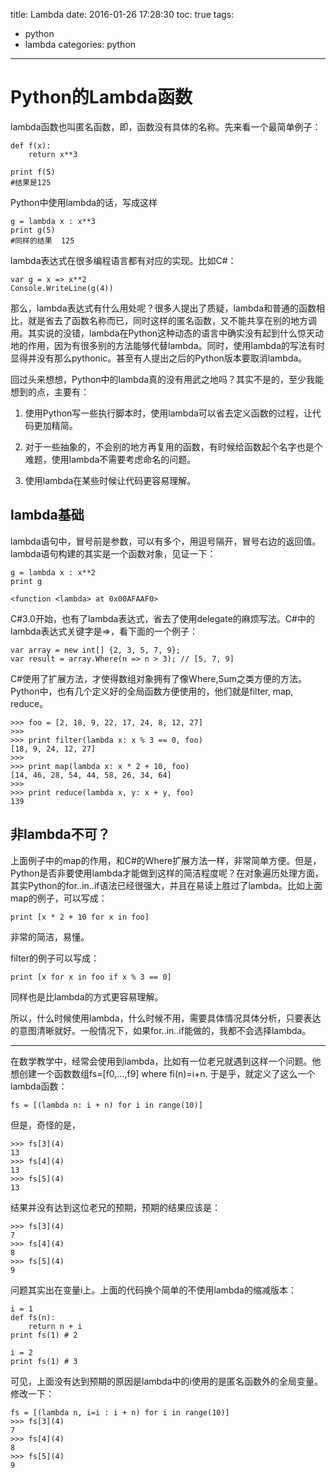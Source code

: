 title: Lambda
date: 2016-01-26 17:28:30
toc: true
tags:
- python
- lambda
categories: python
---
# Python的Lambda函数 #  

lambda函数也叫匿名函数，即，函数没有具体的名称。先来看一个最简单例子：

```
def f(x):
    return x**3

print f(5)
#结果是125
```

Python中使用lambda的话，写成这样

```
g = lambda x : x**3
print g(5)
#同样的结果  125
```

lambda表达式在很多编程语言都有对应的实现。比如C#：

```
var g = x => x**2
Console.WriteLine(g(4))
```

<!--more-->

那么，lambda表达式有什么用处呢？很多人提出了质疑，lambda和普通的函数相比，就是省去了函数名称而已，同时这样的匿名函数，又不能共享在别的地方调用。其实说的没错，lambda在Python这种动态的语言中确实没有起到什么惊天动地的作用，因为有很多别的方法能够代替lambda。同时，使用lambda的写法有时显得并没有那么pythonic。甚至有人提出之后的Python版本要取消lambda。

回过头来想想，Python中的lambda真的没有用武之地吗？其实不是的，至少我能想到的点，主要有：

1. 使用Python写一些执行脚本时，使用lambda可以省去定义函数的过程，让代码更加精简。

2. 对于一些抽象的，不会别的地方再复用的函数，有时候给函数起个名字也是个难题，使用lambda不需要考虑命名的问题。

3. 使用lambda在某些时候让代码更容易理解。

## lambda基础 ##

lambda语句中，冒号前是参数，可以有多个，用逗号隔开，冒号右边的返回值。lambda语句构建的其实是一个函数对象，见证一下：

```
g = lambda x : x**2
print g

<function <lambda> at 0x00AFAAF0>
```

C#3.0开始，也有了lambda表达式，省去了使用delegate的麻烦写法。C#中的lambda表达式关键字是=>，看下面的一个例子：

```
var array = new int[] {2, 3, 5, 7, 9};
var result = array.Where(n => n > 3); // [5, 7, 9]
```

C#使用了扩展方法，才使得数组对象拥有了像Where,Sum之类方便的方法。Python中，也有几个定义好的全局函数方便使用的，他们就是filter, map, reduce。

```
>>> foo = [2, 18, 9, 22, 17, 24, 8, 12, 27]
>>>
>>> print filter(lambda x: x % 3 == 0, foo)
[18, 9, 24, 12, 27]
>>>
>>> print map(lambda x: x * 2 + 10, foo)
[14, 46, 28, 54, 44, 58, 26, 34, 64]
>>>
>>> print reduce(lambda x, y: x + y, foo)
139
```

## 非lambda不可？ ##
上面例子中的map的作用，和C#的Where扩展方法一样，非常简单方便。但是，Python是否非要使用lambda才能做到这样的简洁程度呢？在对象遍历处理方面，其实Python的for..in..if语法已经很强大，并且在易读上胜过了lambda。比如上面map的例子，可以写成：
```
print [x * 2 + 10 for x in foo]
```
非常的简洁，易懂。

filter的例子可以写成：
```
print [x for x in foo if x % 3 == 0]
```
同样也是比lambda的方式更容易理解。

所以，什么时候使用lambda，什么时候不用，需要具体情况具体分析，只要表达的意图清晰就好。一般情况下，如果for..in..if能做的，我都不会选择lambda。 

----------
在数学教学中，经常会使用到lambda，比如有一位老兄就遇到这样一个问题。他想创建一个函数数组fs=[f0,...,f9] where fi(n)=i+n. 于是乎，就定义了这么一个lambda函数：

```
fs = [(lambda n: i + n) for i in range(10)]
```
但是，奇怪的是，

```
>>> fs[3](4)
13
>>> fs[4](4)
13
>>> fs[5](4)
13
```
结果并没有达到这位老兄的预期，预期的结果应该是：

```
>>> fs[3](4)
7
>>> fs[4](4)
8
>>> fs[5](4)
9
```
问题其实出在变量i上。上面的代码换个简单的不使用lambda的缩减版本：

```
i = 1
def fs(n):
    return n + i
print fs(1) # 2

i = 2
print fs(1) # 3
```
可见，上面没有达到预期的原因是lambda中的i使用的是匿名函数外的全局变量。修改一下：

```
fs = [(lambda n, i=i : i + n) for i in range(10)]
>>> fs[3](4)
7
>>> fs[4](4)
8
>>> fs[5](4)
9
```


